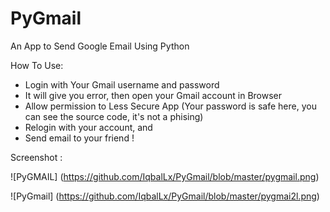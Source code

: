 # PyGmail
An App to Send Google Email Using Python

How To Use:
- Login with Your Gmail username and password
- It will give you error, then open your Gmail account in Browser
- Allow permission to Less Secure App (Your password is safe here, you can see the source code, it's not a phising)
- Relogin with your account, and
- Send email to your friend ! 

Screenshot :

![PyGMAIL] (https://github.com/IqbalLx/PyGmail/blob/master/pygmail.png)

![PyGmail] (https://github.com/IqbalLx/PyGmail/blob/master/pygmai2l.png)

